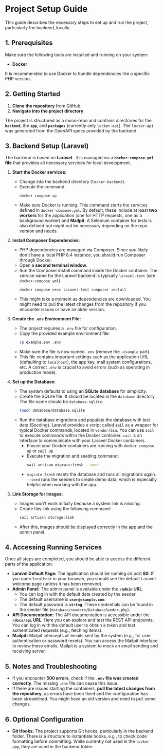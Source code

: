 # Project Setup Guide

This guide describes the necessary steps to set up and run the project, particularly the backend, locally.

## 1. Prerequisites

Make sure the following tools are installed and running on your system:

*   **Docker** 

It is recommended to use Docker to handle dependencies like a specific PHP version.

## 2. Getting Started

1.  **Clone the repository** from GitHub.
2.  **Navigate into the project directory**.

The project is structured as a mono-repo and contains directories for the **`backend`**, the **`app`**, and **`packages`** (currently only `locker-api`). The `locker-api` was generated from the OpenAPI specs provided by the backend.

## 3. Backend Setup (Laravel)

The backend is based on **Laravel** . It is managed via a **`docker-compose.yml` file** that provides all necessary services for local development.

1.  **Start the Docker services:**
    *   Change into the backend directory (`locker-backend`).
    *   Execute the command:
        ```bash
        docker compose up
        ```
    *   Make sure Docker is running. This command starts the services defined in `docker-compose.yml`. By default, these include at least **two workers** for the application (one for HTTP requests, one as a background worker) and **Mailpit**. A Selenium container for tests is also defined but might not be necessary depending on the repo version and needs.

2.  **Install Composer Dependencies:**
    *   PHP dependencies are managed via Composer. Since you likely don't have a local PHP 8.4 instance, you should run Composer through Docker.
    *   Open a **second terminal window**.
    *   Run the Composer install command inside the Docker container. The service name for the Laravel backend is typically `laravel-test` (see `docker-compose.yml`).
        ```bash
        docker compose exec laravel-test composer install
        ```
    *   This might take a moment as dependencies are downloaded. You might need to pull the latest changes from the repository if you encounter issues or have an older version.

3.  **Create the `.env` Environment File:**
    *   The project requires a `.env` file for configuration.
    *   Copy the provided example environment file:
        ```bash
        cp example.env .env
        ```
    *   Make sure the file is now named `.env` (remove the `.example` part).
    *   This file contains important settings such as the application URL (defaulting to `localhost`), the app key, mail system configurations, etc. A correct `.env` is crucial to avoid errors (such as operating in production mode).

4.  **Set up the Database:**
    *   The system defaults to using an **SQLite database** for simplicity.
    *   Create the SQLite file. It should be located in the `database` directory. The file name should be `database.sqlite`.
        ```bash
        touch database/database.sqlite
        ```
    *   Run the database migrations and populate the database with test data (Seeding). Laravel provides a script called **`sail`** as a wrapper for typical Docker commands, located in `vendor/bin`. You can use `sail` to execute commands within the Docker container. `sail` is an interface to communicate with your Laravel Docker containers.
        *   Ensure your Docker containers are running with `docker compose up` or `sail up`.
        *   Execute the migration and seeding command:
            ```bash
            sail artisan migrate:fresh --seed
            ```
        *   `migrate:fresh` resets the database and runs all migrations again. `--seed` runs the seeders to create demo data, which is especially helpful when working with the app.

5.  **Link Storage for Images:**
    *   Images won't work initially because a system link is missing.
    *   Create this link using the following command:
        ```bash
        sail artisan storage:link
        ```
    *   After this, images should be displayed correctly in the app and the admin panel.

## 4. Accessing Running Services

Once all steps are completed, you should be able to access the different parts of the application:

*   **Laravel Default Page:** The application should be running on port **80**. If you open `localhost` in your browser, you should see the default Laravel welcome page (unless it has been removed).
*   **Admin Panel:** The admin panel is available under the **`/admin` URL**.
    *   You can log in with the default data created by the seeder.
    *   The default username is **`user@example.com`**.
    *   The default password is **`string`**. These credentials can be found in the seeder file (`database/seeders/DatabaseSeeder.php`).
*   **API Documentation:** The API documentation is accessible under the **`/docs/api` URL**. Here you can explore and test the REST API endpoints. You can log in with the default user to obtain a token and test authenticated requests (e.g., fetching items).
*   **Mailpit:** Mailpit intercepts all emails sent by the system (e.g., for user authentication or password resets). You can access the Mailpit interface to review these emails. Mailpit is a system to mock an email sending and receiving server.

## 5. Notes and Troubleshooting

*   If you encounter **500 errors**, check if the **`.env` file was created correctly**. The missing `.env` file can cause this issue.
*   If there are issues starting the containers, **pull the latest changes from the repository**, as errors have been fixed and the configuration has been streamlined. You might have an old version and need to pull some changes.

## 6. Optional Configuration

*   **Git Hooks:** The project supports Git hooks, particularly in the backend folder. There is a structure to instantiate hooks, e.g., to check code formatting before committing. While currently not used in the `locker-app`, they are used in the backend folder.
